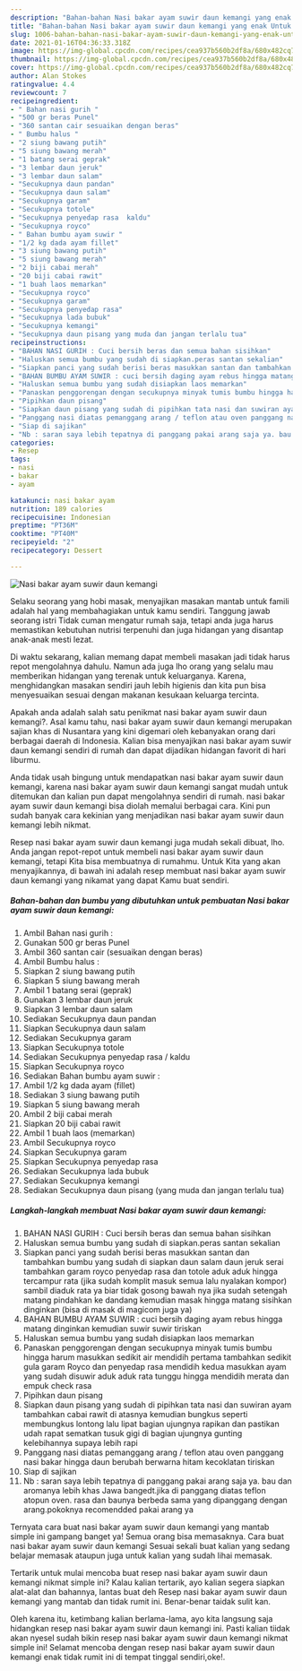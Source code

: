 ```yaml
---
description: "Bahan-bahan Nasi bakar ayam suwir daun kemangi yang enak Untuk Jualan"
title: "Bahan-bahan Nasi bakar ayam suwir daun kemangi yang enak Untuk Jualan"
slug: 1006-bahan-bahan-nasi-bakar-ayam-suwir-daun-kemangi-yang-enak-untuk-jualan
date: 2021-01-16T04:36:33.318Z
image: https://img-global.cpcdn.com/recipes/cea937b560b2df8a/680x482cq70/nasi-bakar-ayam-suwir-daun-kemangi-foto-resep-utama.jpg
thumbnail: https://img-global.cpcdn.com/recipes/cea937b560b2df8a/680x482cq70/nasi-bakar-ayam-suwir-daun-kemangi-foto-resep-utama.jpg
cover: https://img-global.cpcdn.com/recipes/cea937b560b2df8a/680x482cq70/nasi-bakar-ayam-suwir-daun-kemangi-foto-resep-utama.jpg
author: Alan Stokes
ratingvalue: 4.4
reviewcount: 7
recipeingredient:
- " Bahan nasi gurih "
- "500 gr beras Punel"
- "360 santan cair sesuaikan dengan beras"
- " Bumbu halus "
- "2 siung bawang putih"
- "5 siung bawang merah"
- "1 batang serai geprak"
- "3 lembar daun jeruk"
- "3 lembar daun salam"
- "Secukupnya daun pandan"
- "Secukupnya daun salam"
- "Secukupnya garam"
- "Secukupnya totole"
- "Secukupnya penyedap rasa  kaldu"
- "Secukupnya royco"
- " Bahan bumbu ayam suwir "
- "1/2 kg dada ayam fillet"
- "3 siung bawang putih"
- "5 siung bawang merah"
- "2 biji cabai merah"
- "20 biji cabai rawit"
- "1 buah laos memarkan"
- "Secukupnya royco"
- "Secukupnya garam"
- "Secukupnya penyedap rasa"
- "Secukupnya lada bubuk"
- "Secukupnya kemangi"
- "Secukupnya daun pisang yang muda dan jangan terlalu tua"
recipeinstructions:
- "BAHAN NASI GURIH : Cuci bersih beras dan semua bahan sisihkan"
- "Haluskan semua bumbu yang sudah di siapkan.peras santan sekalian"
- "Siapkan panci yang sudah berisi beras masukkan santan dan tambahkan bumbu yang sudah di siapkan daun salam daun jeruk serai tambahkan garam royco penyedap rasa dan totole aduk aduk hingga tercampur rata (jika sudah komplit masuk semua lalu nyalakan kompor) sambil diaduk rata ya biar tidak gosong bawah nya jika sudah setengah matang pindahkan ke dandang kemudian masak hingga matang sisihkan dinginkan (bisa di masak di magicom juga ya)"
- "BAHAN BUMBU AYAM SUWIR : cuci bersih daging ayam rebus hingga matang dinginkan kemudian suwir suwir tiriskan"
- "Haluskan semua bumbu yang sudah disiapkan laos memarkan"
- "Panaskan penggorengan dengan secukupnya minyak tumis bumbu hingga harum masukkan sedikit air mendidih pertama tambahkan sedikit gula garam Royco dan penyedap rasa mendidih kedua masukkan ayam yang sudah disuwir aduk aduk rata tunggu hingga mendidih merata dan empuk check rasa"
- "Pipihkan daun pisang"
- "Siapkan daun pisang yang sudah di pipihkan tata nasi dan suwiran ayam tambahkan cabai rawit di atasnya kemudian bungkus seperti membungkus lontong lalu lipat bagian ujungnya rapikan dan pastikan udah rapat sematkan tusuk gigi di bagian ujungnya gunting kelebihannya supaya lebih rapi"
- "Panggang nasi diatas pemanggang arang / teflon atau oven panggang nasi bakar hingga daun berubah berwarna hitam kecoklatan tiriskan"
- "Siap di sajikan"
- "Nb : saran saya lebih tepatnya di panggang pakai arang saja ya. bau dan aromanya lebih khas Jawa bangedt.jika di panggang diatas teflon atopun oven. rasa dan baunya berbeda sama yang dipanggang dengan arang.pokoknya recomendded pakai arang ya"
categories:
- Resep
tags:
- nasi
- bakar
- ayam

katakunci: nasi bakar ayam 
nutrition: 189 calories
recipecuisine: Indonesian
preptime: "PT36M"
cooktime: "PT40M"
recipeyield: "2"
recipecategory: Dessert

---
```



![Nasi bakar ayam suwir daun kemangi](https://img-global.cpcdn.com/recipes/cea937b560b2df8a/680x482cq70/nasi-bakar-ayam-suwir-daun-kemangi-foto-resep-utama.jpg)

Selaku seorang yang hobi masak, menyajikan masakan mantab untuk famili adalah hal yang membahagiakan untuk kamu sendiri. Tanggung jawab seorang istri Tidak cuman mengatur rumah saja, tetapi anda juga harus memastikan kebutuhan nutrisi terpenuhi dan juga hidangan yang disantap anak-anak mesti lezat.

Di waktu  sekarang, kalian memang dapat membeli masakan jadi tidak harus repot mengolahnya dahulu. Namun ada juga lho orang yang selalu mau memberikan hidangan yang terenak untuk keluarganya. Karena, menghidangkan masakan sendiri jauh lebih higienis dan kita pun bisa menyesuaikan sesuai dengan makanan kesukaan keluarga tercinta. 



Apakah anda adalah salah satu penikmat nasi bakar ayam suwir daun kemangi?. Asal kamu tahu, nasi bakar ayam suwir daun kemangi merupakan sajian khas di Nusantara yang kini digemari oleh kebanyakan orang dari berbagai daerah di Indonesia. Kalian bisa menyajikan nasi bakar ayam suwir daun kemangi sendiri di rumah dan dapat dijadikan hidangan favorit di hari liburmu.

Anda tidak usah bingung untuk mendapatkan nasi bakar ayam suwir daun kemangi, karena nasi bakar ayam suwir daun kemangi sangat mudah untuk ditemukan dan kalian pun dapat mengolahnya sendiri di rumah. nasi bakar ayam suwir daun kemangi bisa diolah memalui berbagai cara. Kini pun sudah banyak cara kekinian yang menjadikan nasi bakar ayam suwir daun kemangi lebih nikmat.

Resep nasi bakar ayam suwir daun kemangi juga mudah sekali dibuat, lho. Anda jangan repot-repot untuk membeli nasi bakar ayam suwir daun kemangi, tetapi Kita bisa membuatnya di rumahmu. Untuk Kita yang akan menyajikannya, di bawah ini adalah resep membuat nasi bakar ayam suwir daun kemangi yang nikamat yang dapat Kamu buat sendiri.

<!--inarticleads1-->

##### Bahan-bahan dan bumbu yang dibutuhkan untuk pembuatan Nasi bakar ayam suwir daun kemangi:

1. Ambil  Bahan nasi gurih :
1. Gunakan 500 gr beras Punel
1. Ambil 360 santan cair (sesuaikan dengan beras)
1. Ambil  Bumbu halus :
1. Siapkan 2 siung bawang putih
1. Siapkan 5 siung bawang merah
1. Ambil 1 batang serai (geprak)
1. Gunakan 3 lembar daun jeruk
1. Siapkan 3 lembar daun salam
1. Sediakan Secukupnya daun pandan
1. Siapkan Secukupnya daun salam
1. Sediakan Secukupnya garam
1. Siapkan Secukupnya totole
1. Sediakan Secukupnya penyedap rasa / kaldu
1. Siapkan Secukupnya royco
1. Sediakan  Bahan bumbu ayam suwir :
1. Ambil 1/2 kg dada ayam (fillet)
1. Sediakan 3 siung bawang putih
1. Siapkan 5 siung bawang merah
1. Ambil 2 biji cabai merah
1. Siapkan 20 biji cabai rawit
1. Ambil 1 buah laos (memarkan)
1. Ambil Secukupnya royco
1. Siapkan Secukupnya garam
1. Siapkan Secukupnya penyedap rasa
1. Sediakan Secukupnya lada bubuk
1. Sediakan Secukupnya kemangi
1. Sediakan Secukupnya daun pisang (yang muda dan jangan terlalu tua)




<!--inarticleads2-->

##### Langkah-langkah membuat Nasi bakar ayam suwir daun kemangi:

1. BAHAN NASI GURIH : Cuci bersih beras dan semua bahan sisihkan
1. Haluskan semua bumbu yang sudah di siapkan.peras santan sekalian
1. Siapkan panci yang sudah berisi beras masukkan santan dan tambahkan bumbu yang sudah di siapkan daun salam daun jeruk serai tambahkan garam royco penyedap rasa dan totole aduk aduk hingga tercampur rata (jika sudah komplit masuk semua lalu nyalakan kompor) sambil diaduk rata ya biar tidak gosong bawah nya jika sudah setengah matang pindahkan ke dandang kemudian masak hingga matang sisihkan dinginkan (bisa di masak di magicom juga ya)
1. BAHAN BUMBU AYAM SUWIR : cuci bersih daging ayam rebus hingga matang dinginkan kemudian suwir suwir tiriskan
1. Haluskan semua bumbu yang sudah disiapkan laos memarkan
1. Panaskan penggorengan dengan secukupnya minyak tumis bumbu hingga harum masukkan sedikit air mendidih pertama tambahkan sedikit gula garam Royco dan penyedap rasa mendidih kedua masukkan ayam yang sudah disuwir aduk aduk rata tunggu hingga mendidih merata dan empuk check rasa
1. Pipihkan daun pisang
1. Siapkan daun pisang yang sudah di pipihkan tata nasi dan suwiran ayam tambahkan cabai rawit di atasnya kemudian bungkus seperti membungkus lontong lalu lipat bagian ujungnya rapikan dan pastikan udah rapat sematkan tusuk gigi di bagian ujungnya gunting kelebihannya supaya lebih rapi
1. Panggang nasi diatas pemanggang arang / teflon atau oven panggang nasi bakar hingga daun berubah berwarna hitam kecoklatan tiriskan
1. Siap di sajikan
1. Nb : saran saya lebih tepatnya di panggang pakai arang saja ya. bau dan aromanya lebih khas Jawa bangedt.jika di panggang diatas teflon atopun oven. rasa dan baunya berbeda sama yang dipanggang dengan arang.pokoknya recomendded pakai arang ya




Ternyata cara buat nasi bakar ayam suwir daun kemangi yang mantab simple ini gampang banget ya! Semua orang bisa memasaknya. Cara buat nasi bakar ayam suwir daun kemangi Sesuai sekali buat kalian yang sedang belajar memasak ataupun juga untuk kalian yang sudah lihai memasak.

Tertarik untuk mulai mencoba buat resep nasi bakar ayam suwir daun kemangi nikmat simple ini? Kalau kalian tertarik, ayo kalian segera siapkan alat-alat dan bahannya, lantas buat deh Resep nasi bakar ayam suwir daun kemangi yang mantab dan tidak rumit ini. Benar-benar taidak sulit kan. 

Oleh karena itu, ketimbang kalian berlama-lama, ayo kita langsung saja hidangkan resep nasi bakar ayam suwir daun kemangi ini. Pasti kalian tiidak akan nyesel sudah bikin resep nasi bakar ayam suwir daun kemangi nikmat simple ini! Selamat mencoba dengan resep nasi bakar ayam suwir daun kemangi enak tidak rumit ini di tempat tinggal sendiri,oke!.

